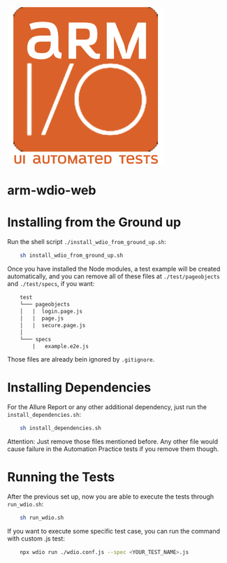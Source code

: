 <img src="arm_wdio_logo.png" height="360">

# arm-wdio-web

# Installing from the Ground up

Run the shell script `./install_wdio_from_ground_up.sh`:

```bash
    sh install_wdio_from_ground_up.sh
```

Once you have installed the Node modules, a test example will be created automatically, and you can remove all of these files at `./test/pageobjects` and `./test/specs`, if you want:

```
    test
    └─── pageobjects
    │   |  login.page.js
    │   |  page.js
    │   |  secure.page.js
    │
    └─── specs
        |   example.e2e.js

```
Those files are already bein ignored by `.gitignore`.

# Installing Dependencies

For the Allure Report or any other additional dependency, just run the `install_dependencies.sh`:

```bash
    sh install_dependencies.sh
```


Attention: Just remove those files mentioned before. Any other file would cause failure in the Automation Practice tests if you remove them though.

# Running the Tests

After the previous set up, now you are able to execute the tests through `run_wdio.sh`:

```bash
    sh run_wdio.sh
```

If you want to execute some specific test case, you can run the command with custom .js test:

```bash
    npx wdio run ./wdio.conf.js --spec <YOUR_TEST_NAME>.js
```